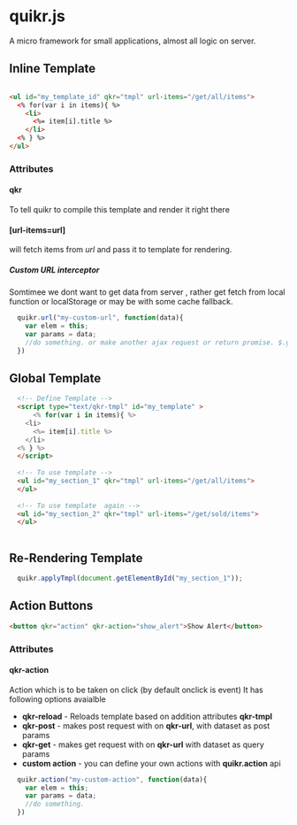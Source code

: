 # quikr.js
A micro framework for small applications, almost all logic on server.

## Inline Template
```html

<ul id="my_template_id" qkr="tmpl" url-items="/get/all/items">
  <% for(var i in items){ %>
    <li> 
      <%= item[i].title %>
    </li>
  <% } %>
</ul>
```
### Attributes

#### qkr
To tell quikr to compile this template and render it right there 

#### [url-items=url]
will fetch items from *url* and pass it to template for rendering.

##### Custom URL interceptor 
Somtimee we dont want to get data from server , rather get fetch from local function or localStorage or may be with some cache fallback.
```javascript
  quikr.url("my-custom-url", function(data){
    var elem = this;
    var params = data;
    //do something. or make another ajax request or return promise. $.get("/actual_url");
  })
```



## Global Template
```html
  <!-- Define Template -->
  <script type="text/qkr-tmpl" id="my_template" >
      <% for(var i in items){ %>
    <li> 
      <%= item[i].title %>
    </li>
  <% } %>
  </script>
  
  <!-- To use template -->
  <ul id="my_section_1" qkr="tmpl" url-items="/get/all/items">
  </ul>
  
  <!-- To use template  again -->
  <ul id="my_section_2" qkr="tmpl" url-items="/get/sold/items">
  </ul>
  
```

## Re-Rendering Template
```javascript
  quikr.applyTmpl(document.getElementById("my_section_1"));
```

## Action Buttons

```html
<button qkr="action" qkr-action="show_alert">Show Alert</button>
```
### Attributes

#### qkr-action
Action which is to be taken on click (by default onclick is event)
It has following options avaialble
- **qkr-reload** - Reloads template based on addition attributes **qkr-tmpl** 
- **qkr-post** - makes post request with on **qkr-url**, with dataset as post params
- **qkr-get**  - makes get request with on **qkr-url** with dataset as query params
- **custom action** -  you can define your own actions with **quikr.action** api
```javascript
  quikr.action("my-custom-action", function(data){
    var elem = this;
    var params = data;
    //do something.
  })
```













